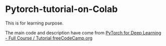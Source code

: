 # Pytorch-tutorial-on-Colab

This is for learning purpose. 

The main code and description have come from [PyTorch for Deep Learning - Full Course / Tutorial freeCodeCamp.org](https://www.youtube.com/watch?v=GIsg-ZUy0MY)

